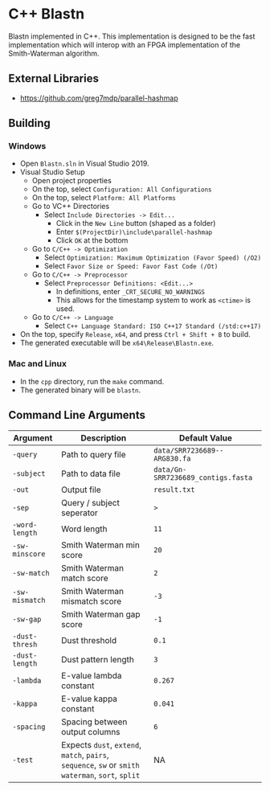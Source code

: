 # C++ Blastn
Blastn implemented in C++. This implementation is designed to be the fast implementation which will interop with an FPGA implementation of the Smith-Waterman algorithm.
## External Libraries
* https://github.com/greg7mdp/parallel-hashmap
## Building
### Windows
  * Open `Blastn.sln` in Visual Studio 2019.
  * Visual Studio Setup
    * Open project properties
    * On the top, select `Configuration: All Configurations`
    * On the top, select `Platform: All Platforms`
    * Go to VC++ Directories
      * Select `Include Directories -> Edit...`
        * Click in the `New Line` button (shaped as a folder)
        * Enter `$(ProjectDir)\include\parallel-hashmap`
        * Click `OK` at the bottom
    * Go to `C/C++ -> Optimization`
      * Select `Optimization: Maximum Optimization (Favor Speed) (/O2)`
      * Select `Favor Size or Speed: Favor Fast Code (/Ot)`
    * Go to `C/C++ -> Preprocessor`
      * Select `Preprocessor Definitions: <Edit...>`
        * In definitions, enter `_CRT_SECURE_NO_WARNINGS`
        * This allows for the timestamp system to work as `<ctime>` is used.
    * Go to `C/C++ -> Language`
      * Select `C++ Language Standard: ISO C++17 Standard (/std:c++17)`
  * On the top, specify `Release`, `x64`, and press `Ctrl + Shift + B` to build.
  * The generated executable will be `x64\Release\Blastn.exe`.
### Mac and Linux
  * In the `cpp` directory, run the `make` command.
  * The generated binary will be `blastn`.

## Command Line Arguments
| Argument       | Description                    | Default Value |
|----------------|--------------------------------|---------------|
| `-query`       | Path to query file             | `data/SRR7236689--ARG830.fa`
| `-subject`     | Path to data file              | `data/Gn-SRR7236689_contigs.fasta`
| `-out`         | Output file                    | `result.txt`
| `-sep`         | Query / subject seperator      | `>`
| `-word-length` | Word length                    | `11`
| `-sw-minscore` | Smith Waterman min score       | `20`
| `-sw-match`    | Smith Waterman match score     | `2`
| `-sw-mismatch` | Smith Waterman mismatch score  | `-3`
| `-sw-gap`      | Smith Waterman gap score       | `-1`
| `-dust-thresh` | Dust threshold                 | `0.1`
| `-dust-length` | Dust pattern length            | `3`
| `-lambda`      | E-value lambda constant        | `0.267`
| `-kappa`       | E-value kappa constant         | `0.041`
| `-spacing`     | Spacing between output columns | `6`
| `-test`        | Expects `dust`, `extend`, `match`, `pairs`, `sequence`, `sw` or `smith waterman`, `sort`, `split` | NA
